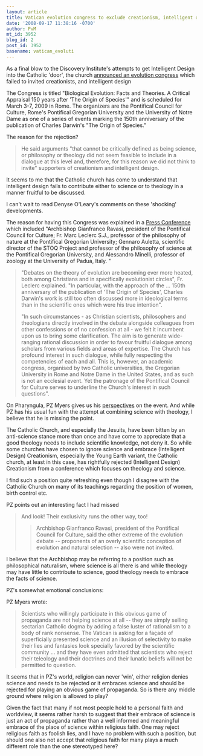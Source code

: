 ```yaml
---
layout: article
title: Vatican evolution congress to exclude creationism, intelligent design
date: '2008-09-17 11:38:16 -0700'
author: PvM
mt_id: 3952
blog_id: 2
post_id: 3952
basename: vatican_evoluti
---
```

As a final blow to the Discovery Institute's attempts to get Intelligent Design into the Catholic 'door', the church [announced an evolution congress](http://www.catholicnews.com/data/stories/cns/0804713.htm) which failed to invited creationists, and intelligent design

The Congress is titled "Biological Evolution: Facts and Theories. A Critical Appraisal 150 years after 'The Origin of Species'" and is scheduled for March 3-7, 2009 in Rome. The organizers are the  Pontifical Council for Culture, Rome's Pontifical Gregorian University and the University of Notre Dame as one of a series of events marking the 150th anniversary of the publication of Charles Darwin's "The Origin of Species."

The reason for the rejection?

> He said arguments "that cannot be critically defined as being science, or philosophy or theology did not seem feasible to include in a dialogue at this level and, therefore, for this reason we did not think to invite" supporters of creationism and intelligent design.

It seems to me that the Catholic church has come to understand that intelligent design fails to contribute either to science or to theology in a manner fruitful to be discussed.

I can't wait to read Denyse O'Leary's comments on these 'shocking' developments.

The reason for having this Congress was explained in a [Press Conference](http://www.ewtn.com/vnews/getstory.asp?number=90995) which included "Archbishop Gianfranco Ravasi, president of the Pontifical Council for Culture; Fr. Marc Leclerc S.J., professor of the philosophy of nature at the Pontifical Gregorian University; Gennaro Auletta, scientific director of the STOQ Project and professor of the philosophy of science at the Pontifical Gregorian University, and Alessandro Minelli, professor of zoology at the University of Padua, Italy. "

> "Debates on the theory of evolution are becoming ever more heated, both among Christians and in specifically evolutionist circles", Fr. Leclerc explained. "In particular, with the approach of the ... 150th anniversary of the publication of 'The Origin of Species', Charles Darwin's work is still too often discussed more in ideological terms than in the scientific ones which were his true intention".
> 
> "In such circumstances - as Christian scientists, philosophers and theologians directly involved in the debate alongside colleagues from other confessions or of no confession at all - we felt it incumbent upon us to bring some clarification. The aim is to generate wide-ranging rational discussion in order to favour fruitful dialogue among scholars from various fields and areas of expertise. The Church has profound interest in such dialogue, while fully respecting the competencies of each and all. This is, however, an academic congress, organised by two Catholic universities, the Gregorian University in Rome and Notre Dame in the United States, and as such is not an ecclesial event. Yet the patronage of the Pontifical Council for Culture serves to underline the Church's interest in such questions". 

On Pharyngula, PZ Myers gives us his [perspectives](http://scienceblogs.com/pharyngula/2008/09/science_is_not_your_merkin.php) on the event. And while PZ has his usual fun with the attempt at combining science with theology, I believe that he is missing the point. 

The Catholic Church, and especially the Jesuits, have been bitten by an anti-science stance more than once and have come to appreciate that a good theology needs to include scientific knowledge, not deny it. So while some churches have chosen to ignore science and embrace (Intelligent Design) Creationism, especially the Young Earth variant, the Catholic church, at least in this case, has rightfully rejected (Intelligent Design) Creationism from a conference which focuses on theology and science.

I find such a position quite refreshing even though I disagree with the Catholic Church on many of its teachings regarding the position of women, birth control etc.

PZ points out an interesting fact I had missed

> And look! Their exclusivity runs the other way, too!
> 
> > Archbishop Gianfranco Ravasi, president of the Pontifical Council for Culture, said the other extreme of the evolution debate -- proponents of an overly scientific conception of evolution and natural selection -- also were not invited.

I believe that the Archbishop may be referring to a position such as philosophical naturalism, where science is all there is and while theology may have little to contribute to science, good theology needs to embrace the facts of science.

PZ's somewhat emotional conclusions:

PZ Myers wrote:

>  Scientists who willingly participate in this obvious game of propaganda are not helping science at all -- they are simply selling sectarian Catholic dogma by adding a false luster of rationalism to a body of rank nonsense. The Vatican is asking for a façade of superficially presented science and an illusion of selectivity to make their lies and fantasies look specially favored by the scientific community ... and they have even admitted that scientists who reject their teleology and their doctrines and their lunatic beliefs will not be permitted to question.

It seems that in PZ's world, religion can never 'win', either religion denies science and needs to be rejected or it embraces science and should be rejected for playing an obvious game of propaganda. So is there any middle ground where religion is allowed to play?

Given the fact that many if not most people hold to a personal faith and worldview, it seems rather harsh to suggest that their embrace of science is just an act of propaganda rather than a well informed and meaningful embrace of the place of science within religious faith. One may reject religious faith as foolish lies, and I have no problem with such a position, but should one also not accept that religious faith for many plays a much different role than the one stereotyped here?
